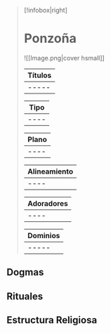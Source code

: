 > [!infobox|right]
> # Ponzoña
> ![[Image.png|cover hsmall]]
> 
> | Títulos | 
> | ---- |  
> | ----- | 
> 
> | Tipo | 
> | ---- | 
> | ---- |
> 
> | Plano | 
> | ---- | 
> | ---- |
> 
> | Alineamiento |
> | ---- | 
> | ---- |
> 
> | Adoradores | 
> | ---- | 
> | ---- |
> 
> | Dominios |
> | ---- |
> |-----|

## Dogmas

## Rituales

## Estructura Religiosa